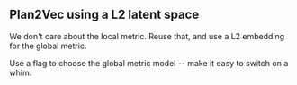 ## Plan2Vec using a L2 latent space

We don't care about the local metric. Reuse that, and use a L2 embedding for the global metric.

Use a flag to choose the global metric model -- make it easy to switch on a whim.

